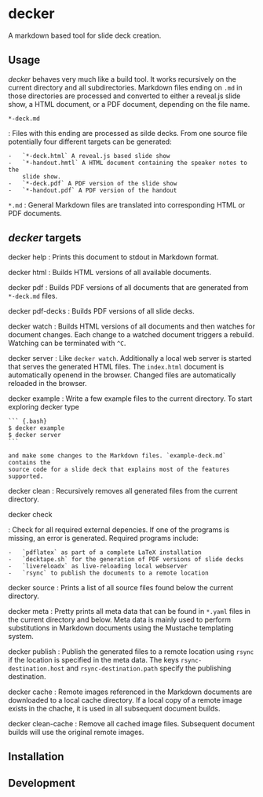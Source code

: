 
# decker 

A markdown based tool for slide deck creation.

## Usage

*decker* behaves very much like a build tool. It works recursively on the
current directory and all subdirectories. Markdown files ending on `.md` in
those directories are processed and converted to either a reveal.js slide show,
a HTML document, or a PDF document, depending on the file name.

`*-deck.md`

:   Files with this ending are processed as silde decks. From one source file
    potentially four different targets can be generated:

    -   `*-deck.html` A reveal.js based slide show
    -   `*-handout.hmtl` A HTML document containing the speaker notes to the
        slide show.
    -   `*-deck.pdf` A PDF version of the slide show
    -   `*-handout.pdf` A PDF version of the handout

`*.md`
:   General Markdown files are translated into corresponding HTML or
    PDF documents.

## *decker* targets

decker help
:   Prints this document to stdout in Markdown format.

decker html
:   Builds HTML versions of all available documents.

decker pdf
:   Builds PDF versions of all documents that are generated from
    `*-deck.md` files.

decker pdf-decks
:   Builds PDF versions of all slide decks.

decker watch
:   Builds HTML versions of all documents and then watches for document changes.
    Each change to a watched document triggers a rebuild. Watching can be
    terminated with `^C`.

decker server
:   Like `decker watch`. Additionally a local web server is started that serves
    the generated HTML files. The `index.html` document is automatically openend
    in the browser. Changed files are automatically reloaded in the browser.

decker example
:   Write a few example files to the current directory. To start exploring
    decker type


    ``` {.bash}
    $ decker example
    $ decker server
    ```

    and make some changes to the Markdown files. `example-deck.md` contains the
    source code for a slide deck that explains most of the features supported.

decker clean
:   Recursively removes all generated files from the current directory.

decker check

:   Check for all required external depencies. If one of the programs is
    missing, an error is generated. Required programs include:

    -   `pdflatex` as part of a complete LaTeX installation
    -   `decktape.sh` for the generation of PDF versions of slide decks
    -   `livereloadx` as live-reloading local webserver
    -   `rsync` to publish the documents to a remote location

decker source
:   Prints a list of all source files found below the current directory.

decker meta
:   Pretty prints all meta data that can be found in `*.yaml` files in the
    current directory and below. Meta data is mainly used to perform
    substitutions in Markdown documents using the Mustache templating system.

decker publish
:   Publish the generated files to a remote location using `rsync` if the
    location is specified in the meta data. The keys `rsync-destination.host`
    and `rsync-destination.path` specify the publishing destination.

decker cache
:   Remote images referenced in the Markdown documents are downloaded to a local
    cache directory. If a local copy of a remote image exists in the chache, it
    is used in all subsequent document builds.

decker clean-cache
:   Remove all cached image files. Subsequent document builds will use the
    original remote images.

## Installation

## Development
